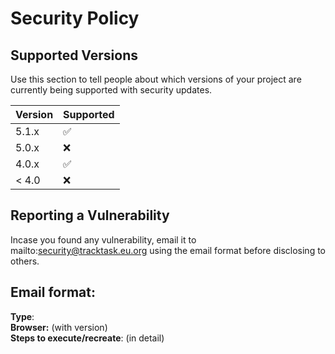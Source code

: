 # Security Policy

## Supported Versions

Use this section to tell people about which versions of your project are
currently being supported with security updates.

| Version | Supported          |
| ------- | ------------------ |
| 5.1.x   | :white_check_mark: |
| 5.0.x   | :x:                |
| 4.0.x   | :white_check_mark: |
| < 4.0   | :x:                |

## Reporting a Vulnerability

Incase you found any vulnerability, email it to mailto:security@tracktask.eu.org using the email format before disclosing to others.


## Email format:

**Type**:<br>
**Browser:** (with version)<br>
**Steps to execute/recreate**: (in detail)
